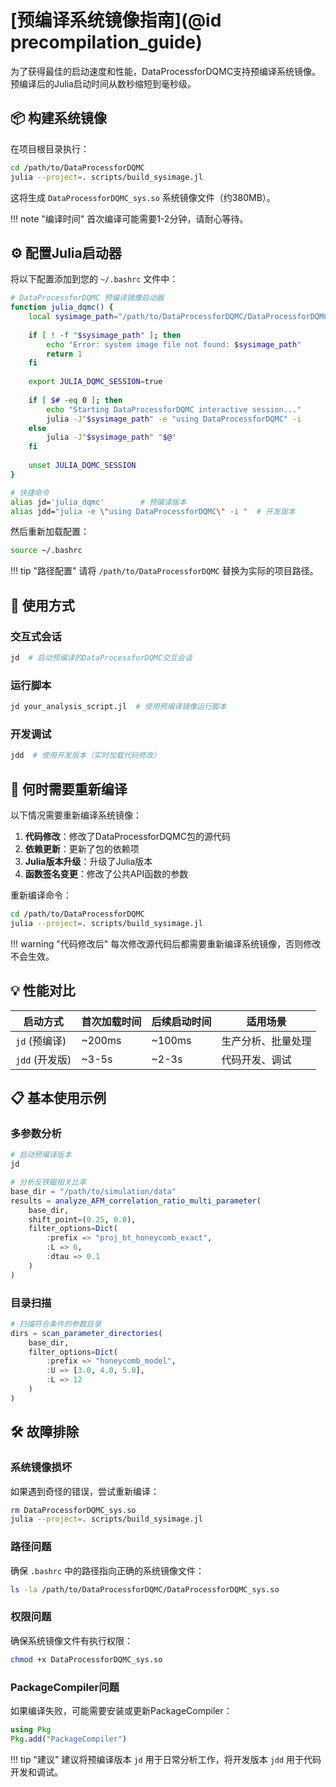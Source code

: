 # [预编译系统镜像指南](@id precompilation_guide)

为了获得最佳的启动速度和性能，DataProcessforDQMC支持预编译系统镜像。预编译后的Julia启动时间从数秒缩短到毫秒级。

## 📦 构建系统镜像

在项目根目录执行：

```bash
cd /path/to/DataProcessforDQMC
julia --project=. scripts/build_sysimage.jl
```

这将生成 `DataProcessforDQMC_sys.so` 系统镜像文件（约380MB）。

!!! note "编译时间"
    首次编译可能需要1-2分钟，请耐心等待。

## ⚙️ 配置Julia启动器

将以下配置添加到您的 `~/.bashrc` 文件中：

```bash
# DataProcessforDQMC 预编译镜像启动器
function julia_dqmc() {
    local sysimage_path="/path/to/DataProcessforDQMC/DataProcessforDQMC_sys.so"
    
    if [ ! -f "$sysimage_path" ]; then
        echo "Error: system image file not found: $sysimage_path"
        return 1
    fi
    
    export JULIA_DQMC_SESSION=true
    
    if [ $# -eq 0 ]; then
        echo "Starting DataProcessforDQMC interactive session..."
        julia -J"$sysimage_path" -e "using DataProcessforDQMC" -i
    else
        julia -J"$sysimage_path" "$@"
    fi
    
    unset JULIA_DQMC_SESSION
}

# 快捷命令
alias jd='julia_dqmc'        # 预编译版本
alias jdd="julia -e \"using DataProcessforDQMC\" -i "  # 开发版本
```

然后重新加载配置：
```bash
source ~/.bashrc
```

!!! tip "路径配置"
    请将 `/path/to/DataProcessforDQMC` 替换为实际的项目路径。

## 🎯 使用方式

### 交互式会话
```bash
jd  # 启动预编译的DataProcessforDQMC交互会话
```

### 运行脚本
```bash
jd your_analysis_script.jl  # 使用预编译镜像运行脚本
```

### 开发调试
```bash
jdd  # 使用开发版本（实时加载代码修改）
```

## 🔄 何时需要重新编译

以下情况需要重新编译系统镜像：

1. **代码修改**：修改了DataProcessforDQMC包的源代码
2. **依赖更新**：更新了包的依赖项  
3. **Julia版本升级**：升级了Julia版本
4. **函数签名变更**：修改了公共API函数的参数

重新编译命令：
```bash
cd /path/to/DataProcessforDQMC
julia --project=. scripts/build_sysimage.jl
```

!!! warning "代码修改后"
    每次修改源代码后都需要重新编译系统镜像，否则修改不会生效。

## 💡 性能对比

| 启动方式 | 首次加载时间 | 后续启动时间 | 适用场景 |
|---------|-------------|-------------|----------|
| `jd` (预编译) | ~200ms | ~100ms | 生产分析、批量处理 |
| `jdd` (开发版) | ~3-5s | ~2-3s | 代码开发、调试 |

## 📋 基本使用示例

### 多参数分析
```julia
# 启动预编译版本
jd

# 分析反铁磁相关比率
base_dir = "/path/to/simulation/data"
results = analyze_AFM_correlation_ratio_multi_parameter(
    base_dir,
    shift_point=(0.25, 0.0),
    filter_options=Dict(
        :prefix => "proj_bt_honeycomb_exact",
        :L => 6,
        :dtau => 0.1
    )
)
```

### 目录扫描
```julia
# 扫描符合条件的参数目录
dirs = scan_parameter_directories(
    base_dir,
    filter_options=Dict(
        :prefix => "honeycomb_model",
        :U => [3.0, 4.0, 5.0],
        :L => 12
    )
)
```

## 🛠️ 故障排除

### 系统镜像损坏
如果遇到奇怪的错误，尝试重新编译：
```bash
rm DataProcessforDQMC_sys.so
julia --project=. scripts/build_sysimage.jl
```

### 路径问题
确保 `.bashrc` 中的路径指向正确的系统镜像文件：
```bash
ls -la /path/to/DataProcessforDQMC/DataProcessforDQMC_sys.so
```

### 权限问题
确保系统镜像文件有执行权限：
```bash
chmod +x DataProcessforDQMC_sys.so
```

### PackageCompiler问题
如果编译失败，可能需要安装或更新PackageCompiler：
```julia
using Pkg
Pkg.add("PackageCompiler")
```

!!! tip "建议"
    建议将预编译版本 `jd` 用于日常分析工作，将开发版本 `jdd` 用于代码开发和调试。
